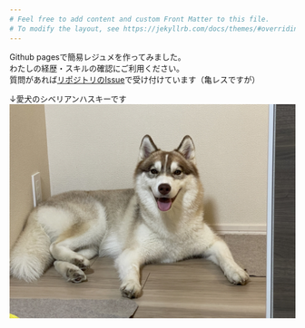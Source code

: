 ```yaml
---
# Feel free to add content and custom Front Matter to this file.
# To modify the layout, see https://jekyllrb.com/docs/themes/#overriding-theme-defaults
---
```


Github pagesで簡易レジュメを作ってみました。<br>
わたしの経歴・スキルの確認にご利用ください。 <br>
質問があれば[リポジトリのIssue](https://github.com/kawazoekotaro/kawazoekotaro.github.io/issues)で受け付けています（亀レスですが）

↓愛犬のシベリアンハスキーです
![](/images/dog.jpeg)